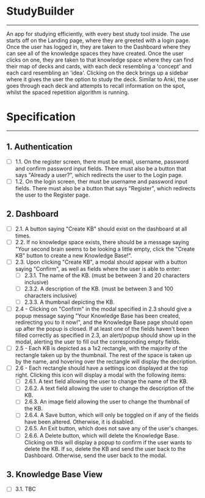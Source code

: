 # StudyBuilder
***
An app for studying efficiently, with every best study tool inside.
The use starts off on the Landing page, where they are greeted with a login page. Once the user has logged in, they are taken to the Dashboard where they can see all of the knowledge spaces they have
created. Once the user clicks on one, they are taken to that knowledge space where they can find their map of decks and cards, with each deck resembling a 'concept' and each card resembling an 'idea'.
Clicking on the deck brings up a sidebar where it gives the user the option to study the deck. Similar to Anki, the user goes through each deck and attempts to recall information on the spot, whilst
the spaced repetition algorithm is running.

# Specification
***

## 1. Authentication
- [ ] 1.1. On the register screen, there must be email, username, password and confirm password input fields. There must also be a button that says "Already a user?", which redirects the user to the Login page.
- [ ] 1.2. On the login screen, ther must be username and password input fields. There must also be a button that says "Register", which redirects the user to the Register page.

## 2. Dashboard
- [ ] 2.1. A button saying "Create KB" should exist on the dashboard at all times.
- [ ] 2.2. If no knowledge space exists, there should be a message saying "Your second brain seems to be looking a little empty, click the "Create KB" button to create a new Knowledge Base!".
- [ ] 2.3. Upon clicking "Create KB", a modal should appear with a button saying "Confirm", as well as fields where the user is able to enter:
  - [ ] 2.3.1. The name of the KB. (must be between 3 and 20 characters inclusive)
  - [ ] 2.3.2. A description of the KB. (must be between 3 and 100 characters inclusive)
  - [ ] 2.3.3. A thumbnail depicting the KB. 
- [ ] 2.4 - Clicking on "Confirm" in the modal specified in 2.3 should give a popup message saying "Your Knowledge Base has been created, redirecting you to it now!", and the Knowledge Base page should open up
            after the popup is closed. If at least one of the fields haven't been filled correctly as specified in 2.3, an alert/popup should show up in the modal, alerting the user to fill out the corresponding empty fields.
- [ ] 2.5 - Each KB is depicted as a 1x2 rectangle, with the majority of the rectangle taken up by the thumbnail. The rest of the space is taken up by the name, and hovering over the rectangle will display the
            decription.
- [ ] 2.6 - Each rectangle should have a settings icon displayed at the top right. Clicking this icon will display a modal with the following items:
  - [ ] 2.6.1. A text field allowing the user to change the name of the KB.
  - [ ] 2.6.2. A text field allowing the user to change the description of the KB.
  - [ ] 2.6.3. An image field allowing the user to change the thumbnail of the KB.
  - [ ] 2.6.4. A Save button, which will only be toggled on if any of the fields have been altered. Otherwise, it is disabled.
  - [ ] 2.6.5. An Exit button, which does not save any of the user's changes.
  - [ ] 2.6.6. A Delete button, which will delete the Knowledge Base. Clicking on this will display a popup to confirm if the user wants to delete the KB. If so, delete the KB and send the user back to the Dashboard.
               Otherwise, send the user back to the modal.

## 3. Knowledge Base View
- [ ] 3.1. TBC